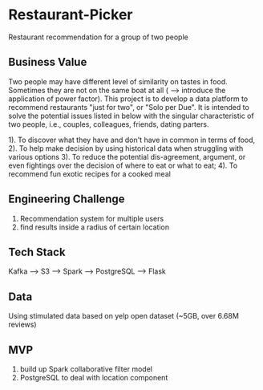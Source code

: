 # Restaurant-Picker
Restaurant recommendation for a group of two people


## Business Value
Two people may have different level of similarity on tastes in food. Sometimes they are not on the same boat at all ( --> introduce the application of power factor). This project is to develop a data platform to recommend restaurants "just for two", or "Solo per Due". It is intended to solve the potential issues listed in below with the singular characteristic of two people, i.e., couples, colleagues, friends, dating parters.

1). To discover what they have and don't have in common in terms of food, 
2). To help make decision by using historical data when struggling with various options
3). To reduce the potential dis-agreement, argument, or even fightings over the decision of where to eat or what to eat;
4). To recommend fun exotic recipes for a cooked meal


## Engineering Challenge
1. Recommendation system for multiple users
2. find results inside a radius of certain location


## Tech Stack
Kafka --> S3 --> Spark --> PostgreSQL --> Flask


## Data
Using stimulated data based on yelp open dataset (~5GB, over 6.68M reviews)


## MVP
1. build up Spark collaborative filter model
2. PostgreSQL to deal with location component
